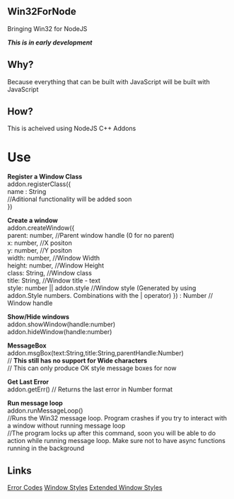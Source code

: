 Win32ForNode
------------

Bringing Win32 for NodeJS

**_This is in early development_**

Why?
----

Because everything that can be built with JavaScript will be built with JavaScript

How?
----

This is acheived using NodeJS C++ Addons

Use
===

**Register a Window Class**  
addon.registerClass({  
name : String  
//Aditional functionality will be added soon  
})  
  
**Create a window**  
addon.createWindow({  
parent: number,              //Parent window handle (0 for no parent)  
x: number,                   //X positon  
y: number,                   //Y positon  
width: number,               //Window Width  
height: number,              //Window Height  
class: String,               //Window class  
title: String,               //Window title - text  
style: number || addon.style //Window style (Generated by using addon.Style numbers. Combinations with the | operator)
}) : Number // Window handle  
  
**Show/Hide windows**  
addon.showWindow(handle:number)  
addon.hideWindow(handle:number)  
  
**MessageBox**  
addon.msgBox(text:String,title:String,parentHandle:Number)  
// **This still has no support for Wide characters**  
// This can only produce OK style message boxes for now  
  
**Get Last Error**  
addon.getErr() // Returns the last error in Number format
  
**Run message loop**  
addon.runMessageLoop()  
//Runs the Win32 message loop. Program crashes if you try to interact with a window without running message loop  
//The program locks up after this command, soon you will be able to do action while running message loop. Make sure not to have async functions running in the background


Links
-----
[Error Codes](https://learn.microsoft.com/en-us/windows/win32/debug/system-error-codes)
[Window Styles](https://learn.microsoft.com/en-us/windows/win32/winmsg/window-styles)
[Extended Window Styles](https://learn.microsoft.com/en-us/windows/win32/winmsg/extended-window-styles)